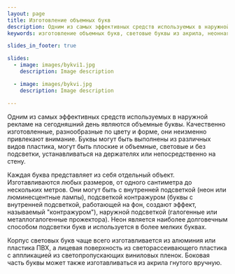 ```yaml
---
layout: page
title: Изготовление объемных букв
description: Одним из самых эффективных средств используемых в наружной рекламе на сегоднешний день являются объемные буквы. 
keywords: изготовление объемных букв, световые буквы из акрила, неонная подсветка для наружной рекламы, изготовление наружнай рекламы.

slides_in_footer: true

slides:
  - image: images/bykvi1.jpg
    description: Image description

  - image: images/bykvi.jpg
    description: Image description

---
```



Одним из самых эффективных средств используемых в наружной рекламе на сегодняшний день являются объемные буквы.  Качественно изготовленные, разнообразные по цвету и форме, они неизменно привлекают внимание. Буквы могут быть выполнены из различных  видов пластика, могут быть плоские и объемные, световые и без подсветки, устанавливаться на держателях или непосредственно на стену. 

Каждая буква представляет из себя отдельный объект. Изготавливаются любых размеров, от одного сантиметра до нескольких метров. Они могут быть с внутренней подсветкой (неон или люминесцентные лампы), подсветкой контражуром (буквы с внутренней подсветкой, работающей на фон, создают эффект, называемый "контражуром"), наружной подсветкой (галогенные или металлогалогенные прожектора). Неон является наиболее долговечным способом подсветки букв и используется в более мелких буквах.

Корпус световых букв чаще всего изготавливается из алюминия или пластика ПВХ, а лицевая поверхность из светорассеивающего пластика с аппликацией из светопропускающих виниловых пленок. Боковая часть буквы может также изготавливаться из акрила гнутого вручную.



